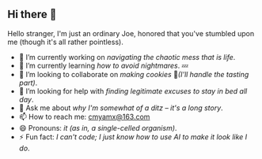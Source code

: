 ## Hi there 👋
Hello stranger, I'm just an ordinary Joe, honored that you've stumbled upon me (though it's all rather pointless).

- 🔭 I’m currently working on _navigating the chaotic mess that is life_.
- 🌱 I’m currently learning _how to avoid nightmares_. 💤
- 👯 I’m looking to collaborate on _making cookies_ 🍪_(I'll handle the tasting part)_.
- 🤔 I’m looking for help with _finding legitimate excuses to stay in bed all day_.
- 💬 Ask me about _why I'm somewhat of a ditz – it's a long story_.
- 📫 How to reach me: <cmyamx@163.com>
- 😄 Pronouns: _it (as in, a single-celled organism)_.
- ⚡ Fun fact: _I can't code; I just know how to use AI to make it look like I do_.
